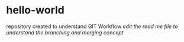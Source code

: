 # hello-world
repository created to understand GIT Workflow
_*edit the read me file to understand the branching and merging concept*_

